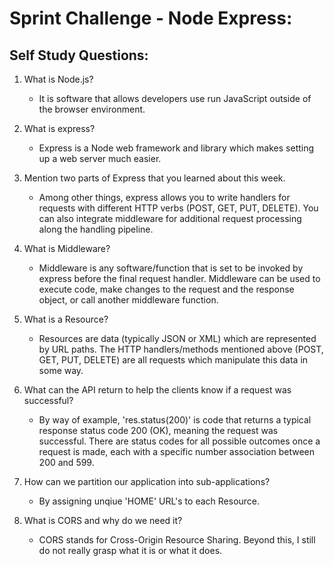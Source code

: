 # Sprint Challenge - Node Express: 

## Self Study Questions:

1. What is Node.js?
    * It is software that allows developers use run JavaScript outside of the browser environment.
2. What is express?
    * Express is a Node web framework and library which makes setting up a web server much easier.

3.  Mention two parts of Express that you learned about this week.
    * Among other things, express allows you to write handlers for requests with different HTTP verbs (POST, GET, PUT, DELETE).  You can also integrate middleware for additional request processing along the handling pipeline.

4.  What is Middleware?
    * Middleware is any software/function that is set to be invoked by express before the final request handler.  Middleware can be used to execute code, make changes to the request and the response object, or call another middleware function.

5.  What is a Resource?
    * Resources are data (typically JSON or XML) which are represented by URL paths.  The HTTP handlers/methods mentioned above (POST, GET, PUT, DELETE) are all requests which manipulate this data in some way. 

6.  What can the API return to help the clients know if a request was successful?
    * By way of example, 'res.status(200)' is code that returns a typical response status code 200 (OK), meaning the request was successful.  There are status codes for all possible outcomes once a request is made, each with a specific number association between 200 and 599. 
7.  How can we partition our application into sub-applications?
    * By assigning unqiue 'HOME' URL's to each Resource.

8.  What is CORS and why do we need it?
    * CORS stands for Cross-Origin Resource Sharing.  Beyond this, I still do not really grasp what it is or what it does.
